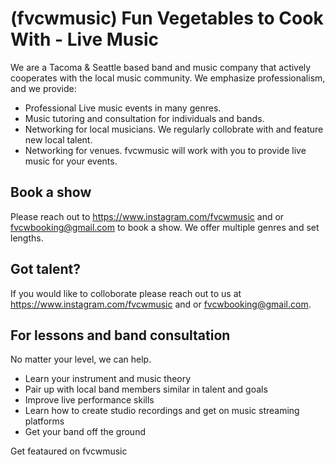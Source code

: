 # (fvcwmusic) Fun Vegetables to Cook With - Live Music
We are a Tacoma & Seattle based band and music company that actively cooperates with the local music community. 
We emphasize professionalism, and we provide:
- Professional Live music events in many genres.
- Music tutoring and consultation for individuals and bands.
- Networking for local musicians. We regularly collobrate with and feature new local talent.
- Networking for venues. fvcwmusic will work with you to provide live music for your events.

## Book a show
Please reach out to https://www.instagram.com/fvcwmusic and or fvcwbooking@gmail.com to book a show. We offer multiple genres and set lengths.

## Got talent?
If you would like to colloborate please reach out to us at https://www.instagram.com/fvcwmusic and or fvcwbooking@gmail.com.

## For lessons and band consultation
No matter your level, we can help. 
- Learn your instrument and music theory
- Pair up with local band members similar in talent and goals 
- Improve live performance skills
- Learn how to create studio recordings and get on music streaming platforms
- Get your band off the ground

Get feataured on fvcwmusic
